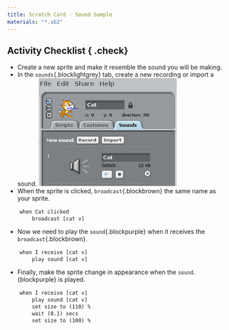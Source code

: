 ```yaml
---
title: Scratch Card - Sound Sample
materials: "*.sb2"
---
```


## Activity Checklist { .check}

+ Create a new sprite and make it resemble the sound you will be making.
+ In the `sounds`{.blocklightgrey} tab, create a new recording or import a sound.
![cat sound sample](sound-sample.png)
+ When the sprite is clicked, `broadcast`{.blockbrown} the same name as your sprite.
```blocks
    when Cat clicked
        broadcast [cat v]
```

+ Now we need to play the `sound`{.blockpurple} when it receives the `broadcast`{.blockbrown}.
```blocks
    when I receive [cat v]
        play sound [cat v]
```

+ Finally, make the sprite change in appearance when the `sound`.{blockpurple} is played.
```blocks
    when I receive [cat v]
        play sound [cat v]
        set size to (110) %
        wait (0.1) secs
        set size to (100) %
```
